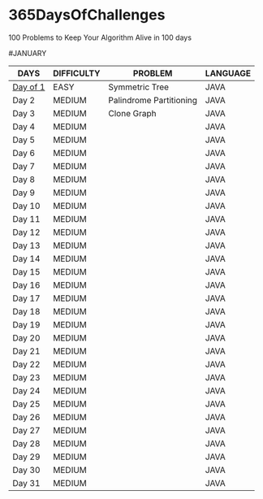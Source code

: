 # 365DaysOfChallenges
100 Problems to Keep Your Algorithm Alive in 100 days

#JANUARY
 
| DAYS | DIFFICULTY | PROBLEM | LANGUAGE |
| --- | --- | --- | --- |
| [Day of 1 ](https://www.google.com) | EASY | Symmetric Tree  | JAVA |
| Day 2 | MEDIUM | Palindrome Partitioning      | JAVA |
| Day 3 | MEDIUM | Clone Graph      | JAVA |
| Day 4 | MEDIUM |   | JAVA |
| Day 5 | MEDIUM |   | JAVA |
| Day 6 | MEDIUM |   | JAVA |
| Day 7 | MEDIUM |   | JAVA |
| Day 8 | MEDIUM |   | JAVA |
| Day 9 | MEDIUM |   | JAVA |
| Day 10 | MEDIUM |   | JAVA |
| Day 11 | MEDIUM |   | JAVA |
| Day 12 | MEDIUM |   | JAVA |
| Day 13 | MEDIUM |   | JAVA |
| Day 14 | MEDIUM |   | JAVA |
| Day 15 | MEDIUM |   | JAVA |
| Day 16 | MEDIUM |   | JAVA |
| Day 17 | MEDIUM |   | JAVA |
| Day 18 | MEDIUM |   | JAVA |
| Day 19 | MEDIUM |   | JAVA |
| Day 20 | MEDIUM |   | JAVA |
| Day 21 | MEDIUM |   | JAVA |
| Day 22 | MEDIUM |   | JAVA |
| Day 23 | MEDIUM |   | JAVA |
| Day 24 | MEDIUM |   | JAVA |
| Day 25 | MEDIUM |   | JAVA |
| Day 26 | MEDIUM |   | JAVA |
| Day 27 | MEDIUM |   | JAVA |
| Day 28 | MEDIUM |   | JAVA |
| Day 29 | MEDIUM |   | JAVA |
| Day 30 | MEDIUM |   | JAVA |
| Day 31 | MEDIUM |   | JAVA |






